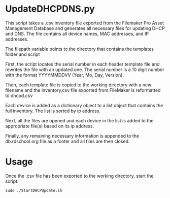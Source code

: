 # UpdateDHCPDNS.py

This script takes a .csv inventory file exported from the Filemaker Pro Asset Management 
Database and generates all necessary files for updating DHCP and DNS.  The file contains
all device names, MAC addresses, and IP addresses.

The filepath variable points to the directory that contains the templates 
folder and script

First, the script locates the serial number in each header template file and 
rewrites the file with an updated one.  The serial number is a 10 digit number 
with the format YYYYMMDDVV (Year, Mo, Day, Version).

Then, each template file is copied to the working directory with a new filename
and the inventory.csv file exported from FileMaker is reformatted to dhcpd.csv

Each device is added as a dictionary object to a list object that contains
the full inventory.  The list is sorted by ip address.

Next, all the files are opened and each device in the list is added to the 
appropriate file(s) based on its ip address.

Finally, any remaining necessary information is appended to the db.rdschool.org
file as a footer and all files are then closed.

# Usage

Once the .csv file has been exported to the working directory, start the script:

`
sudo ./StartDHCPUpdate.sh
`